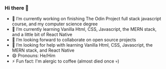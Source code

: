 ### Hi there 👋

- 🔭 I’m currently working on finishing The Odin Project full stack javascript course, and my computer science degree
- 🌱 I’m currently learning Vanilla Html, CSS, Javascript, the MERN stack, and a little bit of React Native
- 👯 I’m looking forward to collaborate on open source projects
- 🤔 I’m looking for help with learning Vanilla Html, CSS, Javascript, the MERN stack, and React Native
- 😄 Pronouns: He/Him
- ⚡ Fun fact: I'm alergic to coffee (almost died once 💀)


<!--
**aliflikescoding/aliflikescoding** is a ✨ _special_ ✨ repository because its `README.md` (this file) appears on your GitHub profile.

Here are some ideas to get you started:

- 💬 Ask me about ...
- 📫 How to reach me: ...

-->
